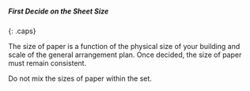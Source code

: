 ##### First Decide on the Sheet Size
{: .caps}

The size of paper is a function of the physical size of your building and scale of the general arrangement plan. Once decided, the size of paper must remain consistent.

Do not mix the sizes of paper within the set.

